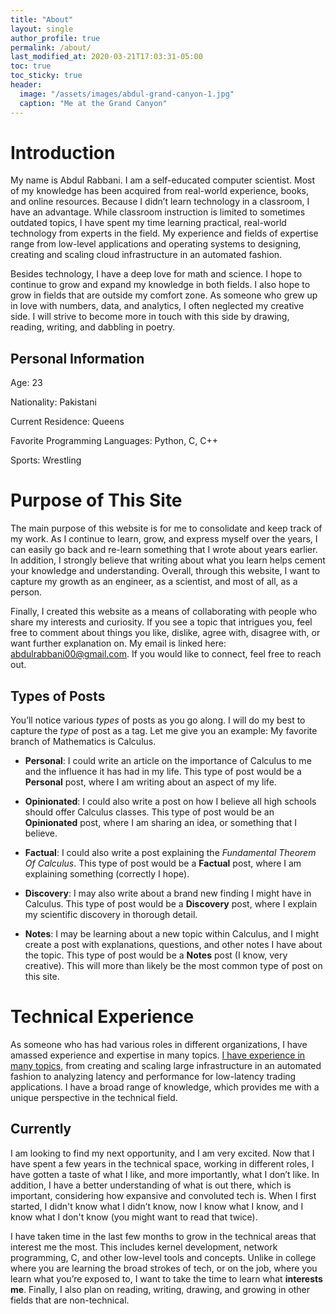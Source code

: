 ```yaml
---
title: "About"
layout: single
author_profile: true
permalink: /about/
last_modified_at: 2020-03-21T17:03:31-05:00
toc: true
toc_sticky: true
header:
  image: "/assets/images/abdul-grand-canyon-1.jpg"
  caption: "Me at the Grand Canyon"
---
```


# Introduction

My name is Abdul Rabbani. I am a self-educated computer scientist. Most of my knowledge has been acquired from real-world experience, books, and online resources. Because I didn’t learn technology in a classroom, I have an advantage. While classroom instruction is limited to sometimes outdated topics, I have spent my time learning practical, real-world technology from experts in the field. My experience and fields of expertise range from low-level applications and operating systems  to designing, creating and scaling cloud infrastructure in an automated fashion.

Besides technology, I have a deep love for math and science. I hope to continue to grow and expand my knowledge in both fields. I also hope to grow in fields that are outside my comfort zone. As someone who grew up in love with numbers, data, and analytics, I often neglected my creative side. I will strive to become more in touch with this side by drawing, reading, writing, and dabbling in poetry.

## Personal Information

Age: 23

Nationality: Pakistani

Current Residence: Queens

Favorite Programming Languages: Python, C, C++

Sports: Wrestling

# Purpose of This Site

The main purpose of this website is for me to consolidate and keep track of my work. As I continue to learn, grow, and express myself over the years, I can easily go back and re-learn something that I wrote about years earlier.  In addition, I strongly believe that writing about what you learn helps cement your knowledge and understanding. Overall, through this website, I want to capture my growth as an engineer, as a scientist, and most of all, as a person.

Finally, I created this website as a means of collaborating with people who share my interests and curiosity. If you see a topic that intrigues you, feel free to comment about things you like, dislike, agree with, disagree with, or want further explanation on. My email is linked here: [abdulrabbani00@gmail.com](mailto:abdulrabbani00@gmail.com). If you would like to connect, feel free to reach out.

## Types of Posts

You’ll notice various _types_ of posts as you go along. I will do my best to capture the _type_ of post as a tag. Let me give you an example: My favorite branch of Mathematics is Calculus.

-   **Personal**: I could write an article on the importance of Calculus to me and the influence it has had in my life. This type of post would be a **Personal** post, where I am writing about an aspect of my life.
    
-   **Opinionated**: I could also write a post on how I believe all high schools should offer Calculus classes. This type of post would be an **Opinionated** post, where I am sharing an idea, or something that I believe.
    
-   **Factual**: I could also write a post explaining the _Fundamental Theorem Of Calculus_. This type of post would be a **Factual** post, where I am explaining something (correctly I hope).
    
-   **Discovery**: I may also write about a brand new finding I might have in Calculus. This type of post would be a **Discovery** post, where I explain my scientific discovery in thorough detail.
    
-   **Notes**: I may be learning about a new topic within Calculus, and I might create a post with explanations, questions, and other notes I have about the topic. This type of post would be a **Notes** post (I know, very creative). This will more than likely be the most common type of post on this site.
    

# Technical Experience

As someone who has had various roles in different organizations, I have amassed experience and expertise in many topics.  [I have experience in many topics](/categories/career/technical_experience/technical_experience_overview), from creating and scaling large infrastructure in an automated fashion to analyzing latency and performance for low-latency trading applications. I have a broad range of knowledge, which provides me with a unique perspective in the technical field.

## Currently

I am looking to find my next opportunity, and I am very excited. Now that I have spent a few years in the technical space, working in different roles, I have gotten a taste of what I like, and more importantly, what I don’t like.  In addition, I have a better understanding of what is out there, which is important, considering how expansive and convoluted tech is. When I first started, I didn't know what I didn’t know, now I know what I know, and I know what I don't know (you might want to read that twice).

I have taken time in the last few months to grow in the technical areas that interest me the most. This includes kernel development, network programming, C, and other low-level tools and concepts. Unlike in college where you are learning the broad strokes of tech, or on the job, where you learn what you’re exposed to, I want to take the time to learn what **interests me**. Finally, I also plan on reading, writing, drawing, and growing in other fields that are non-technical.